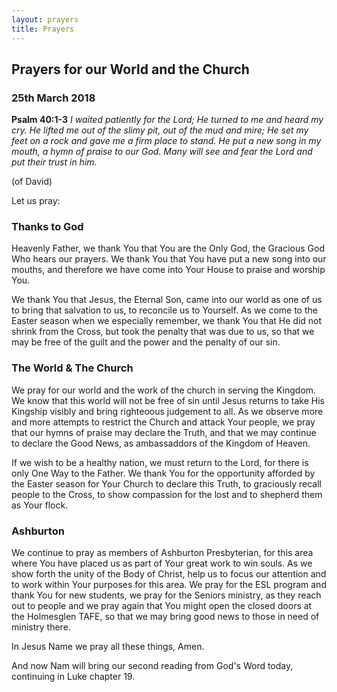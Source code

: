 ```yaml
---
layout: prayers
title: Prayers
---
```

## Prayers for our World and the Church 
### 25th March 2018

__Psalm 40:1-3__ 
_I waited patiently for the Lord; He turned to me and heard my cry.
 He lifted me out of the slimy pit, out of the mud and mire;
 He set my feet on a rock and gave me a firm place to stand.
 He put a new song in my mouth, a hymn of praise to our God.
 Many will see and fear the Lord and put their trust in him._

(of David)

Let us pray:

### Thanks to God
Heavenly Father, we thank You that You are the Only God, the Gracious God Who hears our prayers.
We thank You that You have put a new song into our mouths, and therefore we have come into Your House to praise and worship You.

We thank You that Jesus, the Eternal Son, came into our world as one of us to bring that salvation to us, to reconcile us to Yourself. As we come to the Easter season when we especially remember, we thank You that He did not shrink from the Cross, but took the penalty that was due to us, so that we may be free of the guilt and the power and the penalty of our sin. 

### The World & The Church
We pray for our world and the work of the church in serving the Kingdom. We know that this world will not be free of sin until Jesus returns to take His Kingship visibly and bring righteoous judgement to all. As we observe more and more attempts to restrict the Church and attack Your people, we pray that our hymns of praise may declare the Truth, and that we may continue to declare the Good News, as ambassaddors of the Kingdom of Heaven.

If we wish to be a healthy nation, we must return to the Lord, for there is only One Way to the Father. We thank You for the opportunity afforded by the Easter season for Your Church to declare this Truth, to graciously recall people to the Cross, to show compassion for the lost and to shepherd them as Your flock.

### Ashburton
We continue to pray as members of Ashburton Presbyterian, for this area where You have placed us as part of Your great work to win souls. As we show forth the unity of the Body of Christ, help us to focus our attention and to work within Your purposes for this area. We pray for the ESL program and thank You for new students, we pray for the Seniors ministry, as they reach out to people and we pray again that You might open the closed doors at the Holmesglen TAFE, so that we may bring good news to those in need of ministry there.  

In Jesus Name we pray all these things, Amen.

And now Nam will bring our second reading from God's Word today, continuing in Luke chapter 19.

